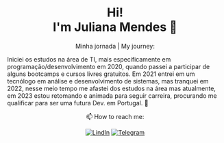 <h1 align='center'>
Hi!</br>I'm Juliana Mendes 🦋
</h1>

<p align='center'>
Minha jornada | My journey:

Iniciei os estudos na área de TI, mais especificamente em programação/desenvolvimento em 2020, quando passei a participar de alguns bootcamps e cursos livres gratuitos. Em 2021 entrei em um tecnólogo em análise e desenvolvimento de sistemas, mas tranquei em 2022, nesse meio tempo me afastei dos estudos na área mas atualmente, em 2023 estou retomando e animada para seguir carreira, procurando me qualificar para ser uma futura Dev. em Portugal. 🚀
</p>

<div align='center'>
📫 How to reach me:

[![LindIn](https://img.shields.io/badge/LinkedIn-0077B5?style=for-the-badge&logo=linkedin&logoColor=white)](https://www.linkedin.com/in/julianammendes/)
[![Telegram](https://img.shields.io/badge/Telegram-2CA5E0?style=for-the-badge&logo=telegram&logoColor=white)](https://t.me/riajuzao)
</div>
